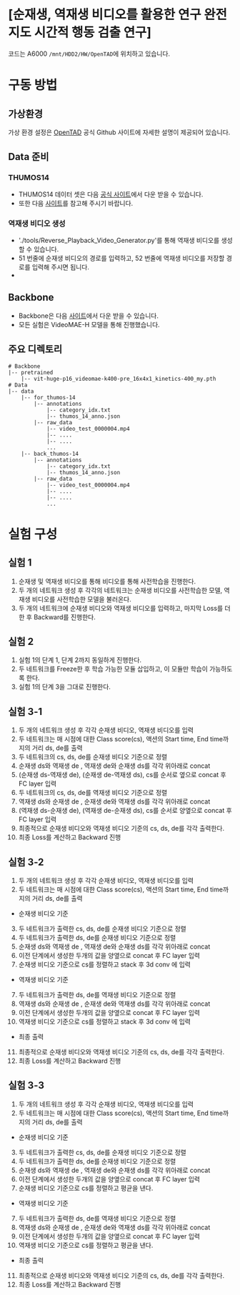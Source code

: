 # [순재생, 역재생 비디오를 활용한 연구 완전지도 시간적 행동 검출 연구]

코드는 A6000 `/mnt/HDD2/HW/OpenTAD`에 위치하고 있습니다.

# 구동 방법
## 가상환경
가상 환경 설정은 [OpenTAD](https://github.com/sming256/OpenTAD/blob/main/docs/en/install.md) 공식 Github 사이트에 자세한 설명이 제공되어 있습니다.

## Data 준비
### THUMOS14 
- THUMOS14 데이터 셋은 다음 [공식 사이트](https://www.crcv.ucf.edu/THUMOS14/download.html)에서 다운 받을 수 있습니다.
- 또한 다음 [사이트](https://github.com/sming256/OpenTAD/blob/main/tools/prepare_data/thumos/README.md)를 참고해 주시기 바랍니다.
### 역재생 비디오 생성
- './tools/Reverse_Playback_Video_Generator.py'를 통해 역재생 비디오를 생성할 수 있습니다.
- 51 번줄에 순재생 비디오의 경로를 입력하고, 52 번줄에 역재생 비디오를 저장할 경로를 입력해 주시면 됩니다.
- 
## Backbone
- Backbone은 다음 [사이트](https://github.com/sming256/OpenTAD/tree/main/configs/adatad)에서 다운 받을 수 있습니다.
- 모든 실험은 VideoMAE-H 모델을 통해 진행했습니다.

## 주요 디렉토리
```
# Backbone
|-- pretrained
    |-- vit-huge-p16_videomae-k400-pre_16x4x1_kinetics-400_my.pth
# Data
|-- data
    |-- for_thumos-14
        |-- annotations
            |-- category_idx.txt
            |-- thumos_14_anno.json
        |-- raw_data
            |-- video_test_0000004.mp4
            |-- ....
            |-- ....
            ...
    |-- back_thumos-14
        |-- annotations
            |-- category_idx.txt
            |-- thumos_14_anno.json
        |-- raw_data
            |-- video_test_0000004.mp4
            |-- ....
            |-- ....
            ...
```
# 실험 구성
## 실험 1
1. 순재생 및 역재생 비디오를 통해 비디오를 통해 사전학습을 진행한다.
2. 두 개의 네트워크 생성 후 각각의 네트워크는 순재생 비디오를 사전학습한 모델, 역재생 비디오를 사전학습한 모델을 불러온다. 
3. 두 개의 네트워크에 순재생 비디오와 역재생 비디오를 입력하고, 마지막 Loss를 더한 후 Backward를 진행한다.

## 실험 2
1. 실험 1의 단계 1, 단계 2까지 동일하게 진행한다.
2. 두 네트워크를 Freeze한 후 학습 가능한 모듈 삽입하고, 이 모듈만 학습이 가능하도록 한다.
3. 실험 1의 단계 3을 그대로 진행한다.

## 실험 3-1

1. 두 개의 네트워크 생성 후 각각 순재생 비디오, 역재생 비디오를 입력
2. 두 네트워크는 매 시점에 대한 Class score(cs), 액션의 Start time, End time까지의 거리 ds, de를 출력
3. 두 네트워크의 cs, ds, de를 순재생 비디오 기준으로 정렬
4. 순재생 ds와 역재생 de , 역재생 de와 순재생 ds를 각각 위아래로 concat
5. (순재생 ds-역재생 de), (순재생 de-역재생 ds), cs를 순서로  옆으로 concat 후 FC layer 입력
6. 두 네트워크의 cs, ds, de를 역재생 비디오 기준으로 정렬
7. 역재생 ds와 순재생 de , 순재생 de와 역재생 ds를 각각 위아래로 concat
8. (역재생 ds-순재생 de), (역재생 de-순재생 ds), cs를 순서로 양옆으로 concat 후 FC layer 입력 
9. 최종적으로 순재생 비디오와 역재생 비디오 기준의 cs, ds, de를 각각 출력한다.
10. 최종 Loss를 계산하고 Backward 진행

## 실험 3-2
1. 두 개의 네트워크 생성 후 각각 순재생 비디오, 역재생 비디오를 입력
2. 두 네트워크는 매 시점에 대한 Class score(cs), 액션의 Start time, End time까지의 거리 ds, de를 출력
- 순재생 비디오 기준
3. 두 네트워크가 출력한 cs, ds, de를 순재생 비디오 기준으로 정렬
4. 두 네트워크가 출력한 ds, de를 순재생 비디오 기준으로 정렬
5. 순재생 ds와 역재생 de , 역재생 de와 순재생 ds를 각각 위아래로 concat
6. 이전 단계에서 생성한 두개의 값을 양옆으로 concat 후 FC layer 입력
7. 순재생 비디오 기준으로 cs를 정렬하고 stack 후 3d conv 에 입력 
- 역재생 비디오 기준
7. 두 네트워크가 출력한 ds, de를 역재생 비디오 기준으로 정렬
8. 역재생 ds와 순재생 de , 순재생 de와 역재생 ds를 각각 위아래로 concat
9. 이전 단계에서 생성한 두개의 값을 양옆으로 concat 후 FC layer 입력
10. 역재생 비디오 기준으로 cs를 정렬하고 stack 후 3d conv 에 입력 
- 최종 출력
11. 최종적으로 순재생 비디오와 역재생 비디오 기준의 cs, ds, de를 각각 출력한다.
12. 최종 Loss를 계산하고 Backward 진행

## 실험 3-3
1. 두 개의 네트워크 생성 후 각각 순재생 비디오, 역재생 비디오를 입력
2. 두 네트워크는 매 시점에 대한 Class score(cs), 액션의 Start time, End time까지의 거리 ds, de를 출력
- 순재생 비디오 기준
3. 두 네트워크가 출력한 cs, ds, de를 순재생 비디오 기준으로 정렬
4. 두 네트워크가 출력한 ds, de를 순재생 비디오 기준으로 정렬
5. 순재생 ds와 역재생 de , 역재생 de와 순재생 ds를 각각 위아래로 concat
6. 이전 단계에서 생성한 두개의 값을 양옆으로 concat 후 FC layer 입력
7. 순재생 비디오 기준으로 cs를 정렬하고 평균을 낸다. 
- 역재생 비디오 기준
7. 두 네트워크가 출력한 ds, de를 역재생 비디오 기준으로 정렬
8. 역재생 ds와 순재생 de , 순재생 de와 역재생 ds를 각각 위아래로 concat
9. 이전 단계에서 생성한 두개의 값을 양옆으로 concat 후 FC layer 입력
10. 역재생 비디오 기준으로 cs를 정렬하고 평균을 낸다. 
- 최종 출력
11. 최종적으로 순재생 비디오와 역재생 비디오 기준의 cs, ds, de를 각각 출력한다.
12. 최종 Loss를 계산하고 Backward 진행



